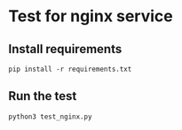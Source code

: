 # Test for nginx service

## Install requirements

`pip install -r requirements.txt`

## Run the test

`python3 test_nginx.py`

